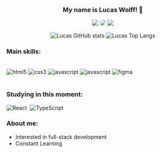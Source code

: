 




<div align='center'> 
  
  ### My name is Lucas Wolff! 👋
  
  <a href="https://www.instagram.com/lucaswolffh" target="_blank"><img src="https://img.shields.io/badge/-Instagram-%23E4405F?style=for-the-badge&logo=instagram&logoColor=white"></a>
  <a href="https://www.linkedin.com/in/lucaswolffh" target="_blank"><img src="https://img.shields.io/badge/-LinkedIn-%230077B5?style=for-the-badge&logo=linkedin&logoColor=white" style="border-radius: 30px" target="_blank"></a>
  <a href = "mailto:lucaswolffhonorato7@gmail.com"> <img src="https://img.shields.io/badge/-Gmail-%23333?style=for-the-badge&logo=gmail&logoColor=white" target="_blank"></a>
  
</div>

  <div align="center"> 
    
  ![Lucas GitHub stats](https://github-readme-stats.vercel.app/api?username=LucasWolffh&show_icons=true&theme=dracula&bg_color=2D3748&text_color=FFFFFF&title_color=FFFFFF&border_color=2D3748)  ![Lucas Top Langs](https://github-readme-stats.vercel.app/api/top-langs/?username=LucasWolffh&layout=compact&bg_color=2D3748&text_color=FFFFFF&title_color=FFFFFF&border_color=2D3748)
    
</div>

  ### Main skills:

  <div style="display: inline_block"></br>
    <img align="center" alt="html5" src="https://img.shields.io/badge/HTML5-E34F26?style=for-the-badge&logo=html5&logoColor=white"/>
    <img align="center" alt="css3" src="https://img.shields.io/badge/CSS3-1572B6?style=for-the-badge&logo=css3&logoColor=white"/>
    <img align="center" alt="javascript" src="https://img.shields.io/badge/JavaScript-F7DF1E?style=for-the-badge&logo=javascript&logoColor=black"/>
    <img align="center" alt="javascript" src="https://img.shields.io/badge/C-00599C?style=for-the-badge&logo=c&logoColor=white"/>
    <img align="center" alt="figma" src="https://img.shields.io/badge/Figma-F24E1E?style=for-the-badge&logo=figma&logoColor=white"/>
  </div><br>

### Studying in this moment:

![React](https://img.shields.io/badge/React-20232A?style=for-the-badge&logo=react&logoColor=61DAFB)&nbsp;
![TypeScript](https://img.shields.io/badge/TypeScript-007ACC?style=for-the-badge&logo=typescript&logoColor=white)&nbsp;
      
### About me:
-  Interested in full-stack development
-  Constant Learning
